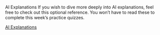 AI Explanations
If you wish to dive more deeply into AI explanations, feel free to check out this optional reference. You won’t have to read these to complete this week’s practice quizzes.

[AI Explanations](https://storage.googleapis.com/cloud-ai-whitepapers/AI%20Explainability%20Whitepaper.pdf)